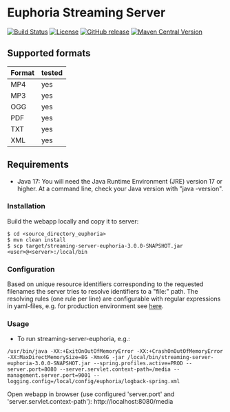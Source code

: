 # Euphoria Streaming Server

[![Build Status](https://img.shields.io/github/actions/workflow/status/dbmdz/streaming-server-euphoria/.github%2Fworkflows%2Fci.yml)](https://github.com/dbmdz/streaming-server-euphoria/actions?query=branch%3Amain)
[![License](https://img.shields.io/github/license/dbmdz/streaming-server-euphoria.svg)](LICENSE)
[![GitHub release](https://img.shields.io/github/release/dbmdz/streaming-server-euphoria.svg)](https://github.com/dbmdz/streaming-server-euphoria/releases)
[![Maven Central Version](https://img.shields.io/maven-central/v/dev.mdz/streaming-server-euphoria)](https://central.sonatype.com/search?q=a:streaming-server-euphoria)

## Supported formats

| Format | tested
| ------ | ------
| MP4    | yes
| MP3    | yes
| OGG    | yes
| PDF    | yes
| TXT    | yes
| XML    | yes


## Requirements

* Java 17: You will need the Java Runtime Environment (JRE) version 17 or higher. At a command line, check your Java version with "java -version".

### Installation

Build the webapp locally and copy it to server:

```shell
$ cd <source_directory_euphoria>
$ mvn clean install
$ scp target/streaming-server-euphoria-3.0.0-SNAPSHOT.jar <user>@<server>:/local/bin
```

### Configuration

Based on unique resource identifiers corresponding to the requested filenames the server tries to resolve identifiers to a "file:" path.
The resolving rules (one rule per line) are configurable with regular expressions in yaml-files, e.g. for production environment see [here](src/main/resources/application.yml).

### Usage

* To run streaming-server-euphoria, e.g.:

```shell
/usr/bin/java -XX:+ExitOnOutOfMemoryError -XX:+CrashOnOutOfMemoryError -XX:MaxDirectMemorySize=8G -Xmx4G -jar /local/bin/streaming-server-euphoria-3.0.0-SNAPSHOT.jar --spring.profiles.active=PROD --server.port=8080 --server.servlet.context-path=/media --management.server.port=9001 --logging.config=/local/config/euphoria/logback-spring.xml
```

Open webapp in browser (use configured 'server.port' and 'server.servlet.context-path'): http://localhost:8080/media
